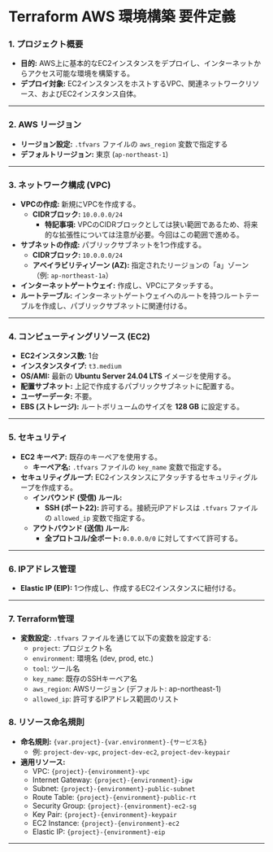# Terraform AWS 環境構築 要件定義

### 1. プロジェクト概要
* **目的:** AWS上に基本的なEC2インスタンスをデプロイし、インターネットからアクセス可能な環境を構築する。
* **デプロイ対象:** EC2インスタンスをホストするVPC、関連ネットワークリソース、およびEC2インスタンス自体。

---

### 2. AWS リージョン

* **リージョン設定:** `.tfvars` ファイルの `aws_region` 変数で指定する
* **デフォルトリージョン:** 東京 (`ap-northeast-1`)

---

### 3. ネットワーク構成 (VPC)

* **VPCの作成:** 新規にVPCを作成する。
    * **CIDRブロック:** `10.0.0.0/24`
        * **特記事項:** VPCのCIDRブロックとしては狭い範囲であるため、将来的な拡張性については注意が必要。今回はこの範囲で進める。
* **サブネットの作成:** パブリックサブネットを1つ作成する。
    * **CIDRブロック:** `10.0.0.0/24`
    * **アベイラビリティゾーン (AZ):** 指定されたリージョンの「a」ゾーン（例: `ap-northeast-1a`）
* **インターネットゲートウェイ:** 作成し、VPCにアタッチする。
* **ルートテーブル:** インターネットゲートウェイへのルートを持つルートテーブルを作成し、パブリックサブネットに関連付ける。

---

### 4. コンピューティングリソース (EC2)

* **EC2インスタンス数:** 1台
* **インスタンスタイプ:** `t3.medium`
* **OS/AMI:** 最新の **Ubuntu Server 24.04 LTS** イメージを使用する。
* **配置サブネット:** 上記で作成するパブリックサブネットに配置する。
* **ユーザーデータ:** 不要。
* **EBS (ストレージ):** ルートボリュームのサイズを **128 GB** に設定する。

---

### 5. セキュリティ

* **EC2 キーペア:** 既存のキーペアを使用する。
    * **キーペア名:** `.tfvars` ファイルの `key_name` 変数で指定する。
* **セキュリティグループ:** EC2インスタンスにアタッチするセキュリティグループを作成する。
    * **インバウンド (受信) ルール:**
        * **SSH (ポート22):** 許可する。接続元IPアドレスは `.tfvars` ファイルの `allowed_ip` 変数で指定する。
    * **アウトバウンド (送信) ルール:**
        * **全プロトコル/全ポート:** `0.0.0.0/0` に対してすべて許可する。

---

### 6. IPアドレス管理

* **Elastic IP (EIP):** 1つ作成し、作成するEC2インスタンスに紐付ける。

---

### 7. Terraform管理

* **変数設定:** `.tfvars` ファイルを通じて以下の変数を設定する:
  * `project`: プロジェクト名
  * `environment`: 環境名 (dev, prod, etc.)
  * `tool`: ツール名
  * `key_name`: 既存のSSHキーペア名
  * `aws_region`: AWSリージョン (デフォルト: ap-northeast-1)
  * `allowed_ip`: 許可するIPアドレス範囲のリスト

### 8. リソース命名規則

* **命名規則:** `{var.project}-{var.environment}-{サービス名}`
  * 例: `project-dev-vpc`, `project-dev-ec2`, `project-dev-keypair`
* **適用リソース:**
  * VPC: `{project}-{environment}-vpc`
  * Internet Gateway: `{project}-{environment}-igw`
  * Subnet: `{project}-{environment}-public-subnet`
  * Route Table: `{project}-{environment}-public-rt`
  * Security Group: `{project}-{environment}-ec2-sg`
  * Key Pair: `{project}-{environment}-keypair`
  * EC2 Instance: `{project}-{environment}-ec2`
  * Elastic IP: `{project}-{environment}-eip`

---